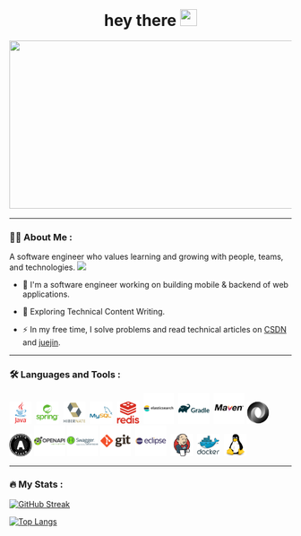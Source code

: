 <!--
**ReLive27/ReLive27** is a ✨ _special_ ✨ repository because its `README.md` (this file) appears on your GitHub profile.

Here are some ideas to get you started:

- 🔭 I’m currently working on ...
- 🌱 I’m currently learning ...
- 👯 I’m looking to collaborate on ...
- 🤔 I’m looking for help with ...
- 💬 Ask me about ...
- 📫 How to reach me: ...
- 😄 Pronouns: ...
- ⚡ Fun fact: ...
-->

<div id="header" align="center">
  <!--
  <div id="badges">
    <a href="your-linkedin-URL">
      <img src="https://img.shields.io/badge/LinkedIn-blue?style=for-the-badge&logo=linkedin&logoColor=white" alt="LinkedIn Badge"/>
    </a>
    <a href="your-youtube-URL">
      <img src="https://img.shields.io/badge/YouTube-red?style=for-the-badge&logo=youtube&logoColor=white" alt="Youtube Badge"/>
    </a>
    <a href="your-twitter-URL">
      <img src="https://img.shields.io/badge/Twitter-blue?style=for-the-badge&logo=twitter&logoColor=white" alt="Twitter Badge"/>
    </a>
   </div>
   -->

  <div id="badges">
    <img src="https://komarev.com/ghpvc/?username=hoangdz1005&style=flat-square&color=blue" alt=""/>
  </div>

  <h1>
    hey there
    <img src="https://media.giphy.com/media/hvRJCLFzcasrR4ia7z/giphy.gif" width="30px" height="30px"/>
  </h1>
</div>

<div align="center">
  <img src="https://media.giphy.com/media/dWesBcTLavkZuG35MI/giphy.gif" width="600" height="300"/>
</div>

---

### :man_technologist: About Me :

A software engineer who values learning and growing with people, teams, and technologies.
 <img src="https://media.giphy.com/media/WUlplcMpOCEmTGBtBW/giphy.gif" width="30">

- :telescope: I'm a software engineer working on building mobile & backend of web applications.

- :seedling: Exploring Technical Content Writing.

- :zap: In my free time, I solve problems and read technical articles on [CSDN](https://blog.csdn.net/new_ord) and [juejin](https://juejin.cn/user/4051073081555869).

---

### :hammer_and_wrench: Languages and Tools :

<div>
  <img src="https://github.com/devicons/devicon/blob/master/icons/java/java-original-wordmark.svg" title="Java" alt="Java" width="40" height="40"/>&nbsp;
  <img src="https://github.com/devicons/devicon/blob/master/icons/spring/spring-original-wordmark.svg" title="Spring" alt="Spring" width="40" height="40"/>&nbsp;
  <img src="https://github.com/devicons/devicon/blob/master/icons/hibernate/hibernate-original-wordmark.svg" title="gradle" alt="gradle" width="40" height="40"/>&nbsp;
  <img src="https://github.com/devicons/devicon/blob/master/icons/mysql/mysql-original-wordmark.svg" title="MySQL"  alt="MySQL" width="40" height="40"/>&nbsp;
  <img src="https://github.com/devicons/devicon/blob/master/icons/redis/redis-plain-wordmark.svg" title="Redis"  alt="Redis" width="40" height="40"/>&nbsp;
  <img src="https://github.com/devicons/devicon/blob/master/icons/elasticsearch/elasticsearch-original-wordmark.svg" title="elasticsearch" alt="elasticsearch" width="55" height="55"/>&nbsp;
  <img src="https://github.com/devicons/devicon/blob/master/icons/gradle/gradle-original-wordmark.svg" title="Git" alt="Git" width="55" height="55"/>&nbsp;
  <img src="https://github.com/devicons/devicon/blob/master/icons/maven/maven-original-wordmark.svg" title="maven" alt="maven" width="55" height="55"/>
  <img src="https://github.com/devicons/devicon/blob/master/icons/json/json-original.svg" title="json" alt="json" width="40" height="40"/>&nbsp;
  <img src="https://github.com/devicons/devicon/blob/master/icons/oauth/oauth-original.svg" title="oauth" alt="oauth" width="40" height="40"/>
  <img src="https://github.com/devicons/devicon/blob/master/icons/openapi/openapi-original-wordmark.svg" title="openapi" alt="openapi" width="55" height="55"/>
  <img src="https://github.com/devicons/devicon/blob/master/icons/swagger/swagger-original-wordmark.svg" title="swagger" alt="swagger" width="55" height="55"/>
  <img src="https://github.com/devicons/devicon/blob/master/icons/git/git-original-wordmark.svg" title="Git" alt="Git" width="55" height="55"/>&nbsp;
  <img src="https://github.com/devicons/devicon/blob/master/icons/eclipse/eclipse-original-wordmark.svg" title="eclipse" alt="eclipse" width="55" height="55"/>&nbsp;
  <img src="https://github.com/devicons/devicon/blob/master/icons/jenkins/jenkins-original.svg" title="jenkins" alt="jenkins" width="40" height="40"/>&nbsp;
  <img src="https://github.com/devicons/devicon/blob/master/icons/docker/docker-original-wordmark.svg" title="Docker"  alt="Docker" width="40" height="40"/>&nbsp;
  <img src="https://github.com/devicons/devicon/blob/master/icons/linux/linux-original.svg" title="linux" alt="linux" width="40" height="40"/>

</div>

---

### :fire: My Stats :
[![GitHub Streak](http://github-readme-streak-stats.herokuapp.com?user=hoangdz1005&theme=dark&background=000000)](https://git.io/streak-stats)

[![Top Langs](https://github-readme-stats.vercel.app/api/top-langs/?username=hoangdz1005&layout=compact&theme=vision-friendly-dark)](https://github.com/hoangdz1005/github-readme-stats)
